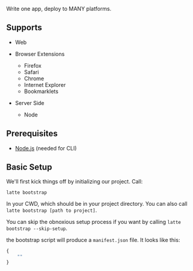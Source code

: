 Write one app, deploy to MANY platforms.


## Supports

- Web 

- Browser Extensions
	- Firefox
	- Safari
	- Chrome
	- Internet Explorer
	- Bookmarklets

- Server Side
	- Node


## Prerequisites

- [Node.js](http://nodejs.org/) (needed for CLI)

## Basic Setup
	
We'll first kick things off by initializing our project. Call:

	latte bootstrap

In your CWD, which should be in your project directory. You can also call `latte bootstrap [path to project]`.

You can skip the obnoxious setup process if you want by calling `latte bootstrap --skip-setup`. 

the bootstrap script will produce a `manifest.json` file. It looks like this:

```javascript
{
	""
}
```



